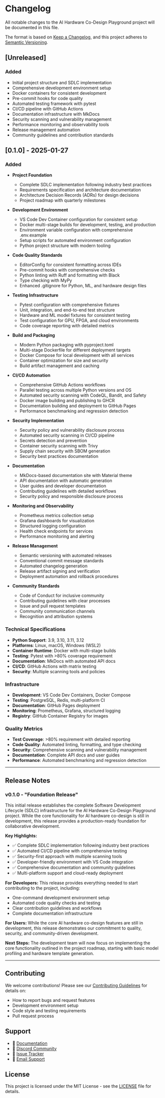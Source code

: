 # Changelog

All notable changes to the AI Hardware Co-Design Playground project will be documented in this file.

The format is based on [Keep a Changelog](https://keepachangelog.com/en/1.0.0/),
and this project adheres to [Semantic Versioning](https://semver.org/spec/v2.0.0.html).

## [Unreleased]

### Added
- Initial project structure and SDLC implementation
- Comprehensive development environment setup
- Docker containers for consistent development
- Pre-commit hooks for code quality
- Automated testing framework with pytest
- CI/CD pipeline with GitHub Actions
- Documentation infrastructure with MkDocs
- Security scanning and vulnerability management
- Performance monitoring and observability tools
- Release management automation
- Community guidelines and contribution standards

## [0.1.0] - 2025-01-27

### Added
- **Project Foundation**
  - Complete SDLC implementation following industry best practices
  - Requirements specification and architecture documentation
  - Architecture Decision Records (ADRs) for design decisions
  - Project roadmap with quarterly milestones

- **Development Environment**
  - VS Code Dev Container configuration for consistent setup
  - Docker multi-stage builds for development, testing, and production
  - Environment variable configuration with comprehensive .env.example
  - Setup scripts for automated environment configuration
  - Python project structure with modern tooling

- **Code Quality Standards**
  - EditorConfig for consistent formatting across IDEs
  - Pre-commit hooks with comprehensive checks
  - Python linting with Ruff and formatting with Black
  - Type checking with MyPy
  - Enhanced .gitignore for Python, ML, and hardware design files

- **Testing Infrastructure**
  - Pytest configuration with comprehensive fixtures
  - Unit, integration, and end-to-end test structure
  - Hardware and ML model fixtures for consistent testing
  - Test configuration for GPU, FPGA, and cloud environments
  - Code coverage reporting with detailed metrics

- **Build and Packaging**
  - Modern Python packaging with pyproject.toml
  - Multi-stage Dockerfile for different deployment targets
  - Docker Compose for local development with all services
  - Container optimization for size and security
  - Build artifact management and caching

- **CI/CD Automation**
  - Comprehensive GitHub Actions workflows
  - Parallel testing across multiple Python versions and OS
  - Automated security scanning with CodeQL, Bandit, and Safety
  - Docker image building and publishing to GHCR
  - Documentation building and deployment to GitHub Pages
  - Performance benchmarking and regression detection

- **Security Implementation**
  - Security policy and vulnerability disclosure process
  - Automated security scanning in CI/CD pipeline
  - Secrets detection and prevention
  - Container security scanning with Trivy
  - Supply chain security with SBOM generation
  - Security best practices documentation

- **Documentation**
  - MkDocs-based documentation site with Material theme
  - API documentation with automatic generation
  - User guides and developer documentation
  - Contributing guidelines with detailed workflows
  - Security policy and responsible disclosure process

- **Monitoring and Observability**
  - Prometheus metrics collection setup
  - Grafana dashboards for visualization
  - Structured logging configuration
  - Health check endpoints for services
  - Performance monitoring and alerting

- **Release Management**
  - Semantic versioning with automated releases
  - Conventional commit message standards
  - Automated changelog generation
  - Release artifact signing and verification
  - Deployment automation and rollback procedures

- **Community Standards**
  - Code of Conduct for inclusive community
  - Contributing guidelines with clear processes
  - Issue and pull request templates
  - Community communication channels
  - Recognition and attribution systems

### Technical Specifications
- **Python Support**: 3.9, 3.10, 3.11, 3.12
- **Platforms**: Linux, macOS, Windows (WSL2)
- **Container Runtime**: Docker with multi-stage builds
- **Testing**: Pytest with >80% coverage requirement
- **Documentation**: MkDocs with automated API docs
- **CI/CD**: GitHub Actions with matrix testing
- **Security**: Multiple scanning tools and policies

### Infrastructure
- **Development**: VS Code Dev Containers, Docker Compose
- **Testing**: PostgreSQL, Redis, multi-platform CI
- **Documentation**: GitHub Pages deployment
- **Monitoring**: Prometheus, Grafana, structured logging
- **Registry**: GitHub Container Registry for images

### Quality Metrics
- **Test Coverage**: >80% requirement with detailed reporting
- **Code Quality**: Automated linting, formatting, and type checking
- **Security**: Comprehensive scanning and vulnerability management
- **Documentation**: Complete API docs and user guides
- **Performance**: Automated benchmarking and regression detection

---

## Release Notes

### v0.1.0 - "Foundation Release"

This initial release establishes the complete Software Development Lifecycle (SDLC) infrastructure for the AI Hardware Co-Design Playground project. While the core functionality for AI hardware co-design is still in development, this release provides a production-ready foundation for collaborative development.

**Key Highlights:**
- ✅ Complete SDLC implementation following industry best practices
- ✅ Automated CI/CD pipeline with comprehensive testing
- ✅ Security-first approach with multiple scanning tools
- ✅ Developer-friendly environment with VS Code integration
- ✅ Comprehensive documentation and community guidelines
- ✅ Multi-platform support and cloud-ready deployment

**For Developers:**
This release provides everything needed to start contributing to the project, including:
- One-command development environment setup
- Automated code quality checks and testing
- Clear contribution guidelines and workflows
- Complete documentation infrastructure

**For Users:**
While the core AI hardware co-design features are still in development, this release demonstrates our commitment to quality, security, and community-driven development.

**Next Steps:**
The development team will now focus on implementing the core functionality outlined in the project roadmap, starting with basic model profiling and hardware template generation.

---

## Contributing

We welcome contributions! Please see our [Contributing Guidelines](CONTRIBUTING.md) for details on:
- How to report bugs and request features
- Development environment setup
- Code style and testing requirements
- Pull request process

## Support

- 📖 [Documentation](https://docs.codesign-playground.com)
- 💬 [Discord Community](https://discord.gg/ai-hardware-codesign)
- 🐛 [Issue Tracker](https://github.com/terragon-labs/ai-hardware-codesign-playground/issues)
- 📧 [Email Support](mailto:support@codesign-playground.com)

## License

This project is licensed under the MIT License - see the [LICENSE](LICENSE) file for details.